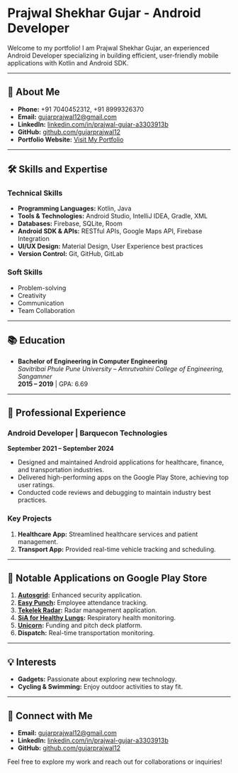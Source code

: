 # Prajwal Shekhar Gujar - Android Developer

Welcome to my portfolio! I am Prajwal Shekhar Gujar, an experienced Android Developer specializing in building efficient, user-friendly mobile applications with Kotlin and Android SDK.

---

## 🌟 About Me
- **Phone:** +91 7040452312, +91 8999326370  
- **Email:** [gujarprajwal12@gmail.com](mailto:gujarprajwal12@gmail.com)  
- **LinkedIn:** [linkedin.com/in/prajwal-gujar-a3303913b](https://linkedin.com/in/prajwal-gujar-a3303913b)  
- **GitHub:** [github.com/gujarprajwal12](https://github.com/gujarprajwal12)  
- **Portfolio Website:** [Visit My Portfolio](https://gujarprajwal12.github.io/)

---

## 🛠 Skills and Expertise
### **Technical Skills**
- **Programming Languages:** Kotlin, Java  
- **Tools & Technologies:** Android Studio, IntelliJ IDEA, Gradle, XML  
- **Databases:** Firebase, SQLite, Room  
- **Android SDK & APIs:** RESTful APIs, Google Maps API, Firebase Integration  
- **UI/UX Design:** Material Design, User Experience best practices  
- **Version Control:** Git, GitHub, GitLab  

### **Soft Skills**
- Problem-solving  
- Creativity  
- Communication  
- Team Collaboration  

---

## 📚 Education
- **Bachelor of Engineering in Computer Engineering**  
  *Savitribai Phule Pune University – Amrutvahini College of Engineering, Sangamner*  
  **2015 – 2019** | GPA: 6.69  

---

## 💼 Professional Experience
### **Android Developer | Barquecon Technologies**  
**September 2021 – September 2024**  
- Designed and maintained Android applications for healthcare, finance, and transportation industries.  
- Delivered high-performing apps on the Google Play Store, achieving top user ratings.  
- Conducted code reviews and debugging to maintain industry best practices.  

### **Key Projects**
1. **Healthcare App:** Streamlined healthcare services and patient management.  
2. **Transport App:** Provided real-time vehicle tracking and scheduling.  

---

## 📱 Notable Applications on Google Play Store
1. **[Autosgrid](https://play.google.com/store/apps/details?id=com.autosgrid):** Enhanced security application.  
2. **[Easy Punch](https://play.google.com/store/apps/details?id=com.easy.punch):** Employee attendance tracking.  
3. **[Tekelek Radar](https://play.google.com/store/apps/details?id=com.tek889):** Radar management application.  
4. **[SiA for Healthy Lungs](https://play.google.com/store/apps/details?id=app.briota.sia):** Respiratory health monitoring.  
5. **[Unicorn](https://play.google.com/store/apps/details?id=com.unicorn.app):** Funding and pitch deck platform.  
6. **Dispatch:** Real-time transportation monitoring.  

---

## 💡 Interests
- **Gadgets:** Passionate about exploring new technology.  
- **Cycling & Swimming:** Enjoy outdoor activities to stay fit.  

---

## 🔗 Connect with Me
- **Email:** [gujarprajwal12@gmail.com](mailto:gujarprajwal12@gmail.com)  
- **LinkedIn:** [linkedin.com/in/prajwal-gujar-a3303913b](https://linkedin.com/in/prajwal-gujar-a3303913b)  
- **GitHub:** [github.com/gujarprajwal12](https://github.com/gujarprajwal12)  

Feel free to explore my work and reach out for collaborations or inquiries!
